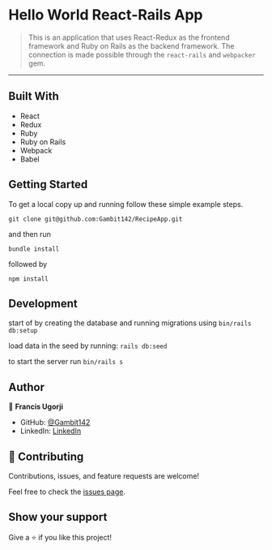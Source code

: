 # Hello World React-Rails App

> This is an application that uses React-Redux as the frontend framework and Ruby on Rails as the backend framework. The connection is made possible through the `react-rails` and `webpacker` gem.
---

## Built With

- React
- Redux
- Ruby
- Ruby on Rails
- Webpack
- Babel

## Getting Started

To get a local copy up and running follow these simple example steps.

```
git clone git@github.com:Gambit142/RecipeApp.git
```

and then run

```
bundle install
```

followed by 

```
npm install
```

## Development

start of by creating the database and running migrations using
`bin/rails db:setup`

load data in the seed by running:
`rails db:seed`

to start the server run `bin/rails s`


## Author
👤 **Francis Ugorji**

- GitHub: [@Gambit142](https://github.com/MrBrN197)
- LinkedIn: [LinkedIn](https://www.linkedin.com/in/francis-ugorji/)

## 🤝 Contributing

Contributions, issues, and feature requests are welcome!

Feel free to check the [issues page](../../issues/).

## Show your support

Give a ⭐️ if you like this project!
